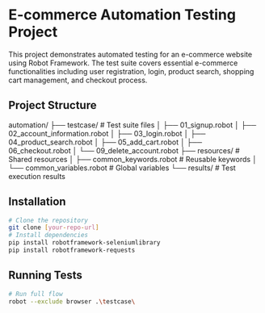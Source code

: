 # E-commerce Automation Testing Project
This project demonstrates automated testing for an e-commerce website using Robot Framework. The test suite covers essential e-commerce functionalities including user registration, login, product search, shopping cart management, and checkout process.

## Project Structure
automation/
├── testcase/ # Test suite files
│ ├── 01_signup.robot 
│ ├── 02_account_information.robot
│ ├── 03_login.robot 
│ ├── 04_product_search.robot
│ ├── 05_add_cart.robot
│ ├── 06_checkout.robot
│ └── 09_delete_account.robot
├── resources/ # Shared resources
│ ├── common_keywords.robot # Reusable keywords
│ └── common_variables.robot # Global variables
└── results/ # Test execution results

## Installation
```bash
# Clone the repository
git clone [your-repo-url]
# Install dependencies
pip install robotframework-seleniumlibrary
pip install robotframework-requests  
```

## Running Tests
```bash
# Run full flow 
robot --exclude browser .\testcase\
```